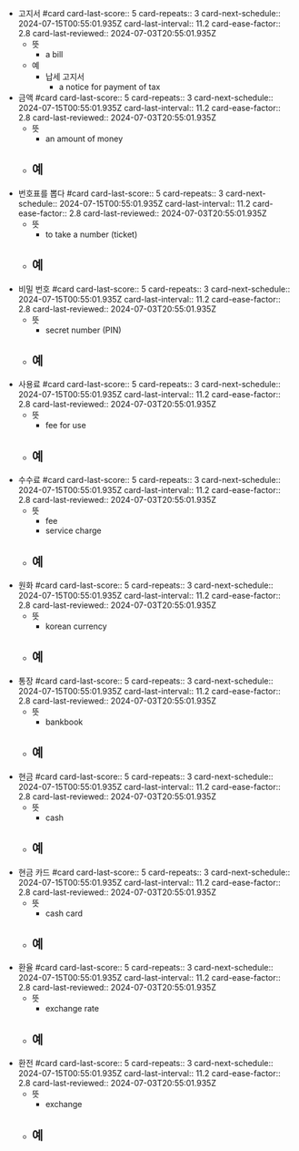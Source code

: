 - 고지서 #card
  card-last-score:: 5
  card-repeats:: 3
  card-next-schedule:: 2024-07-15T00:55:01.935Z
  card-last-interval:: 11.2
  card-ease-factor:: 2.8
  card-last-reviewed:: 2024-07-03T20:55:01.935Z
	- 뜻
		- a bill
	- 예
		- 납세 고지서
			- a notice for payment of tax
- 금액 #card
  card-last-score:: 5
  card-repeats:: 3
  card-next-schedule:: 2024-07-15T00:55:01.935Z
  card-last-interval:: 11.2
  card-ease-factor:: 2.8
  card-last-reviewed:: 2024-07-03T20:55:01.935Z
	- 뜻
		- an amount of money
	- 예
		-
- 번호표를 뽑다 #card
  card-last-score:: 5
  card-repeats:: 3
  card-next-schedule:: 2024-07-15T00:55:01.935Z
  card-last-interval:: 11.2
  card-ease-factor:: 2.8
  card-last-reviewed:: 2024-07-03T20:55:01.935Z
	- 뜻
		- to take a number (ticket)
	- 예
		-
- 비밀 번호 #card
  card-last-score:: 5
  card-repeats:: 3
  card-next-schedule:: 2024-07-15T00:55:01.935Z
  card-last-interval:: 11.2
  card-ease-factor:: 2.8
  card-last-reviewed:: 2024-07-03T20:55:01.935Z
	- 뜻
		- secret number (PIN)
	- 예
		-
- 사용료 #card
  card-last-score:: 5
  card-repeats:: 3
  card-next-schedule:: 2024-07-15T00:55:01.935Z
  card-last-interval:: 11.2
  card-ease-factor:: 2.8
  card-last-reviewed:: 2024-07-03T20:55:01.935Z
	- 뜻
		- fee for use
	- 예
		-
- 수수료 #card
  card-last-score:: 5
  card-repeats:: 3
  card-next-schedule:: 2024-07-15T00:55:01.935Z
  card-last-interval:: 11.2
  card-ease-factor:: 2.8
  card-last-reviewed:: 2024-07-03T20:55:01.935Z
	- 뜻
		- fee
		- service charge
	- 예
		-
- 원화 #card
  card-last-score:: 5
  card-repeats:: 3
  card-next-schedule:: 2024-07-15T00:55:01.935Z
  card-last-interval:: 11.2
  card-ease-factor:: 2.8
  card-last-reviewed:: 2024-07-03T20:55:01.935Z
	- 뜻
		- korean currency
	- 예
		-
- 통장 #card
  card-last-score:: 5
  card-repeats:: 3
  card-next-schedule:: 2024-07-15T00:55:01.935Z
  card-last-interval:: 11.2
  card-ease-factor:: 2.8
  card-last-reviewed:: 2024-07-03T20:55:01.935Z
	- 뜻
		- bankbook
	- 예
		-
- 현금 #card
  card-last-score:: 5
  card-repeats:: 3
  card-next-schedule:: 2024-07-15T00:55:01.935Z
  card-last-interval:: 11.2
  card-ease-factor:: 2.8
  card-last-reviewed:: 2024-07-03T20:55:01.935Z
	- 뜻
		- cash
	- 예
		-
- 현금 카드 #card
  card-last-score:: 5
  card-repeats:: 3
  card-next-schedule:: 2024-07-15T00:55:01.935Z
  card-last-interval:: 11.2
  card-ease-factor:: 2.8
  card-last-reviewed:: 2024-07-03T20:55:01.935Z
	- 뜻
		- cash card
	- 예
		-
- 환율 #card
  card-last-score:: 5
  card-repeats:: 3
  card-next-schedule:: 2024-07-15T00:55:01.935Z
  card-last-interval:: 11.2
  card-ease-factor:: 2.8
  card-last-reviewed:: 2024-07-03T20:55:01.935Z
	- 뜻
		- exchange rate
	- 예
		-
- 환전 #card
  card-last-score:: 5
  card-repeats:: 3
  card-next-schedule:: 2024-07-15T00:55:01.935Z
  card-last-interval:: 11.2
  card-ease-factor:: 2.8
  card-last-reviewed:: 2024-07-03T20:55:01.935Z
	- 뜻
		- exchange
	- 예
		-